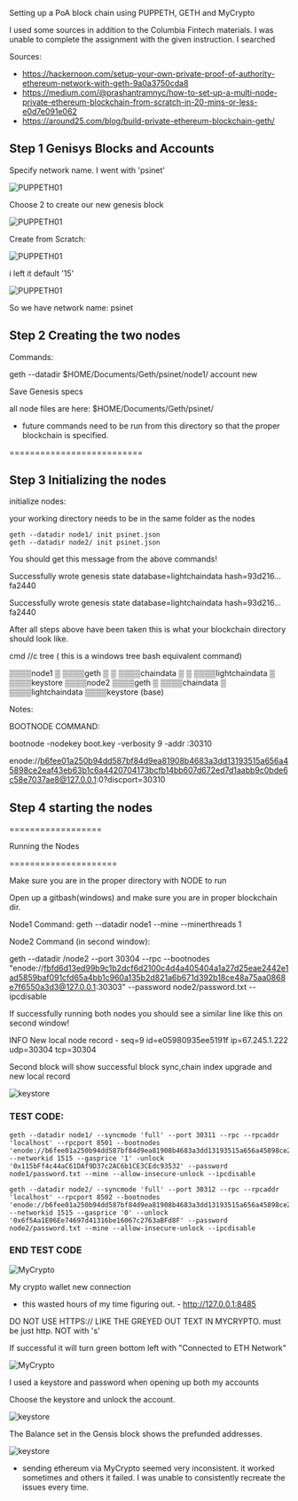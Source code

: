 Setting up a PoA block chain using PUPPETH, GETH and MyCrypto

I used some sources in addition to the Columbia Fintech materials. I was unable to complete the assignment with the given instruction. I searched

Sources:

* https://hackernoon.com/setup-your-own-private-proof-of-authority-ethereum-network-with-geth-9a0a3750cda8
* https://medium.com/@prashantramnyc/how-to-set-up-a-multi-node-private-ethereum-blockchain-from-scratch-in-20-mins-or-less-e0d7e091e062
* https://around25.com/blog/build-private-ethereum-blockchain-geth/

## Step 1 Genisys Blocks and Accounts

Specify network name. I went with 'psinet'

![PUPPETH01](Images/puppeth01.png)

Choose 2 to create our new genesis block

![PUPPETH01](Images/puppeth03.png)

Create from Scratch:

![PUPPETH01](Images/puppeth04.png)

i left it default '15'

![PUPPETH01](Images/puppeth05.png)

So we have network name: psinet

## Step 2 Creating the two nodes

Commands:

geth --datadir $HOME/Documents/Geth/psinet/node1/ account new





Save Genesis specs

all node files are here:  $HOME/Documents/Geth/psinet/

- future commands need to be run from this directory so that the proper blockchain is specified.

==========================

## Step 3 Initializing the nodes

initialize nodes:

your working directory needs to be in the same folder as the nodes

```
geth --datadir node1/ init psinet.json
geth --datadir node2/ init psinet.json
```

You should get this message from the above commands!

Successfully wrote genesis state         database=lightchaindata hash=93d216…fa2440

Successfully wrote genesis state         database=lightchaindata hash=93d216…fa2440

After all steps above have been taken this is what your blockchain directory should look like.

cmd //c tree   ( this is a windows tree bash equivalent command)

▒▒▒▒node1
▒   ▒▒▒▒geth
▒   ▒   ▒▒▒▒chaindata
▒   ▒   ▒▒▒▒lightchaindata
▒   ▒▒▒▒keystore
▒▒▒▒node2
    ▒▒▒▒geth
    ▒   ▒▒▒▒chaindata
    ▒   ▒▒▒▒lightchaindata
    ▒▒▒▒keystore
(base)



Notes:

BOOTNODE COMMAND:

bootnode -nodekey boot.key -verbosity 9 -addr :30310

enode://b6fee01a250b94dd587bf84d9ea81908b4683a3dd13193515a656a45898ce2eaf43eb63b1c6a4420704173bcfb14bb607d672ed7d1aabb9c0bde6c58e7037ae8@127.0.0.1:0?discport=30310

## Step 4 starting the nodes

==================

Running the Nodes

=====================

Make sure you are in the proper directory with NODE to run

Open up a gitbash(windows) and make sure you are in proper blockchain dir.

Node1 Command: geth --datadir node1 --mine --minerthreads 1

Node2 Command (in second window):

geth --datadir /node2 --port 30304 --rpc --bootnodes "enode://fbfd6d13ed99b9c1b2dcf6d2100c4d4a405404a1a27d25eae2442e1ad5859baf091cfd65a4bb1c960a135b2d821a6b671d392b18ce48a75aa0868e7f6550a3d3@127.0.0.1:30303" --password node2/password.txt --ipcdisable



If successfully running both nodes you should see a similar line like this on second window!

INFO New local node record - seq=9 id=e05980935ee5191f ip=67.245.1.222 udp=30304 tcp=30304

Second block will show successful block sync,chain index upgrade and new local record 

![keystore](Images/success.png)



### TEST CODE:

```
geth --datadir node1/ --syncmode 'full' --port 30311 --rpc --rpcaddr 'localhost' --rpcport 8501 --bootnodes 'enode://b6fee01a250b94dd587bf84d9ea81908b4683a3dd13193515a656a45898ce2eaf43eb63b1c6a4420704173bcfb14bb607d672ed7d1aabb9c0bde6c58e7037ae8@127.0.0.1:30311' --networkid 1515 --gasprice '1' -unlock '0x115bFf4c44aC61DAf9D37c2AC6b1CE3CEdc93532' --password node1/password.txt --mine --allow-insecure-unlock --ipcdisable
```

```
geth --datadir node2/ --syncmode 'full' --port 30312 --rpc --rpcaddr 'localhost' --rpcport 8502 --bootnodes 'enode://b6fee01a250b94dd587bf84d9ea81908b4683a3dd13193515a656a45898ce2eaf43eb63b1c6a4420704173bcfb14bb607d672ed7d1aabb9c0bde6c58e7037ae8@127.0.0.1:30312' --networkid 1515 --gasprice '0' --unlock '0x6f5Aa1E06Ee74697d41316be16067c2763aBFd8F' --password node2/password.txt --mine --allow-insecure-unlock --ipcdisable
```

### END TEST CODE



![MyCrypto](Images/Mycrypto01.png)

My crypto wallet new connection

- this wasted hours of my time figuring out. - http://127.0.0.1:8485

DO NOT USE HTTPS:// LIKE THE GREYED OUT TEXT IN MYCRYPTO. must be just http. NOT with 's'

If successful it will turn green bottom left with "Connected to ETH Network"

![MyCrypto](Images/Mycryptoconnected.png)



I used a keystore and password when opening up both my accounts

Choose the keystore and unlock the account.



![keystore](Images/ks2.png)





The Balance set in the Gensis block shows the prefunded addresses.



![keystore](Images/GenBlock.png)



* sending ethereum via MyCrypto seemed very inconsistent. it worked sometimes and others it failed. I was unable to consistently recreate the issues every time.